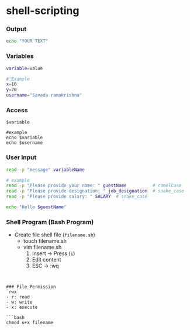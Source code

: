 
# shell-scripting

### Output
```bash
echo "YOUR TEXT"
```

### Variables
```bash
variable=value

# Example
x=10
y=20
username="Savada ramakrishna"
```

### Access
```
$variable

#example
echo $variable
echo $username
```

### User Input
```bash
read -p "message" variableName

# example
read -p "Please provide your name: " guestName          # camelCase
read -p "Please provide designation: " job_designation  # snake_case
read -p "Please provide salary: " SALARY  # snake_case

echo "Hello $guestName"
```


### Shell Program (Bash Program)
- Create file shell file (`filename.sh`)
    - touch filename.sh
    - vim filename.sh
        1. Insert -> Press (`i`)
        2. Edit content
        3. ESC -> :wq
```


### File Permission
`rwx`
- r: read
- w: write
- x: execute

```bash
chmod u+x filename
```
